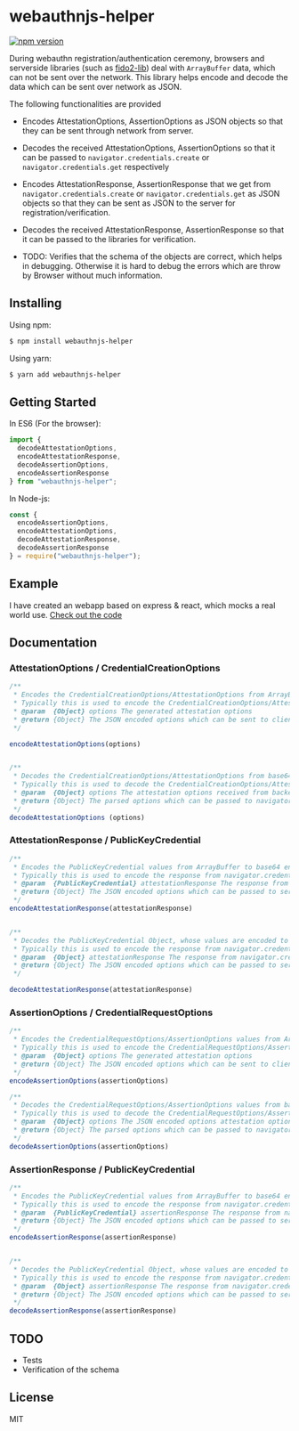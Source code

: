 # webauthnjs-helper

[![npm version](https://badge.fury.io/js/webauthnjs-helper.svg)](https://badge.fury.io/js/webauthnjs-helper)

During webauthn registration/authentication ceremony, browsers and serverside libraries (such as [fido2-lib](https://github.com/apowers313/fido2-lib)) deal with `ArrayBuffer` data, which can not be sent over the network. This library helps encode and decode the data which can be sent over network as JSON.

The following functionalities are provided

- Encodes AttestationOptions, AssertionOptions as JSON objects so that they can be sent through network from server. 

- Decodes the received AttestationOptions, AssertionOptions so that it can be passed to `navigator.credentials.create` or `navigator.credentials.get` respectively 

- Encodes AttestationResponse, AssertionResponse that we get from `navigator.credentials.create` or `navigator.credentials.get` as JSON objects so that they can be sent as JSON to the server for registration/verification.

- Decodes the received AttestationResponse, AssertionResponse so that it can be passed to the libraries for verification.

- TODO: Verifies that the schema of the objects are correct, which helps in debugging. Otherwise it is hard to debug the errors which are throw by Browser without much information.

## Installing

Using npm:

```bash
$ npm install webauthnjs-helper
```

Using yarn:

```bash
$ yarn add webauthnjs-helper
```

## Getting Started

In ES6 (For the browser):

```js
import {
  decodeAttestationOptions,
  encodeAttestationResponse,
  decodeAssertionOptions,
  encodeAssertionResponse
} from "webauthnjs-helper";
```

In Node-js:

```js
const {
  encodeAssertionOptions,
  encodeAttestationOptions,
  decodeAttestationResponse,
  decodeAssertionResponse
} = require("webauthnjs-helper");
```

## Example

I have created an webapp based on express & react, which mocks a real world use. [Check out the code](https://github.com/amitsarangi/webauthn-demo-react-express)

## Documentation

### AttestationOptions / CredentialCreationOptions

```js
/**
 * Encodes the CredentialCreationOptions/AttestationOptions from ArrayBuffer to base64 encoded string.
 * Typically this is used to encode the CredentialCreationOptions/AttestationOptions, before sending to client as JSON.
 * @param  {Object} options The generated attestation options
 * @return {Object} The JSON encoded options which can be sent to client
 */

encodeAttestationOptions(options)


/**
 * Decodes the CredentialCreationOptions/AttestationOptions from base64 encoded string to array buffer.
 * Typically this is used to decode the CredentialCreationOptions/AttestationOptions we get as JSON from server.
 * @param  {Object} options The attestation options received from backend
 * @return {Object} The parsed options which can be passed to navigator.credentials.create
 */
decodeAttestationOptions (options)

```

### AttestationResponse / PublicKeyCredential
```js
/**
 * Encodes the PublicKeyCredential values from ArrayBuffer to base64 encoded string JSON Object.
 * Typically this is used to encode the response from navigator.credentials.create to send to server.
 * @param  {PublicKeyCredential} attestationResponse The response from navigator.credentials.create
 * @return {Object} The JSON encoded options which can be passed to server
 */
encodeAttestationResponse(attestationResponse)


/**
 * Decodes the PublicKeyCredential Object, whose values are encoded to base64 string, to ArrayBuffer values.
 * Typically this is used to encode the response from navigator.credentials.create to send to server.
 * @param  {Object} attestationResponse The response from navigator.credentials.create which is sent from the client as JSON
 * @return {Object} The JSON encoded options which can be passed to server
 */

decodeAttestationResponse(attestationResponse)
```

### AssertionOptions / CredentialRequestOptions

```js
/**
 * Encodes the CredentialRequestOptions/AssertionOptions values from ArrayBuffer to base64 encoded string.
 * Typically this is used to encode the CredentialRequestOptions/AssertionOptions, before sending to client.
 * @param  {Object} options The generated attestation options
 * @return {Object} The JSON encoded options which can be sent to client
 */
encodeAssertionOptions(assertionOptions)

/**
 * Decodes the CredentialRequestOptions/AssertionOptions values from base64 encoded string to ArrayBuffer.
 * Typically this is used to decode the CredentialRequestOptions/AssertionOptions that we got from server before passing it to navigator.credentials.get.
 * @param  {Object} options The JSON encoded options attestation options
 * @return {Object} The parsed options which can be passed to navigator.credentials.get
 */
decodeAssertionOptions(assertionOptions)
```

### AssertionResponse / PublicKeyCredential

```js
/**
 * Encodes the PublicKeyCredential values from ArrayBuffer to base64 encoded string JSON Object.
 * Typically this is used to encode the response from navigator.credentials.get to send to server.
 * @param  {PublicKeyCredential} assertionResponse The response from navigator.credentials.get
 * @return {Object} The JSON encoded options which can be passed to server
 */
encodeAssertionResponse(assertionResponse)


/**
 * Decodes the PublicKeyCredential Object, whose values are encoded to base64 string, to ArrayBuffer values.
 * Typically this is used to encode the response from navigator.credentials.get to send to server.
 * @param  {Object} assertionResponse The response from navigator.credentials.create which is sent from the client as JSON
 * @return {Object} The JSON encoded options which can be passed to server
 */
decodeAssertionResponse(assertionResponse)
```

## TODO
- Tests
- Verification of the schema
## License

MIT
